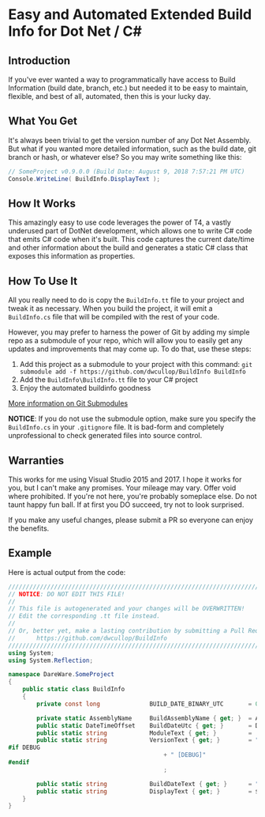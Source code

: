 # Easy and Automated Extended Build Info for Dot Net / C#
## Introduction

If you've ever wanted a way to programmatically have access to Build Information (build date, branch, etc.) but needed it to be easy to maintain, flexible, and best of all, automated, then this is your lucky day.

## What You Get

It's always been trivial to get the version number of any Dot Net Assembly.  But what if you wanted more detailed information, such as the build date, git branch or hash, or whatever else?  So you may write something like this:

```csharp
// SomeProject v0.9.0.0 (Build Date: August 9, 2018 7:57:21 PM UTC)
Console.WriteLine( BuildInfo.DisplayText ); 
```

## How It Works

This amazingly easy to use code leverages the power of T4, a vastly underused part of DotNet development, which allows one to write C# code that emits C# code when it's built.  This code captures the current date/time and other information about the build and generates a static C# class that exposes this information as properties.

## How To Use It

All you really need to do is copy the `BuildInfo.tt` file to your project and tweak it as necessary.  When you build the project, it will emit a `BuildInfo.cs` file that will be compiled with the rest of your code.

However, you may prefer to harness the power of Git by adding my simple repo as a submodule of your repo, which will allow you to easily get any updates and improvements that may come up.  To do that, use these steps:

 1) Add this project as a submodule to your project with this command:
 `git submodule add -f https://github.com/dwcullop/BuildInfo BuildInfo`
 2) Add the `BuildInfo\BuildInfo.tt`  file to your C# project
 3) Enjoy the automated buildinfo goodness

[More information on Git Submodules](https://git-scm.com/docs/git-submodule)

**NOTICE**: If you do not use the submodule option, make sure you specify the `BuildInfo.cs` in your `.gitignore` file.  It is bad-form and completely unprofessional to check generated files into source control.

## Warranties

This works for me using Visual Studio 2015 and 2017.  I hope it works for you, but I can't make any promises.  Your mileage may vary.  Offer void where prohibited.  If you're not here, you're probably someplace else.  Do not taunt happy fun ball.  If at first you DO succeed, try not to look surprised.

If you make any useful changes, please submit a PR so everyone can enjoy the benefits.


## Example

Here is actual output from the code:
```csharp
/////////////////////////////////////////////////////////////////////////////////////
// NOTICE: DO NOT EDIT THIS FILE!
// 
// This file is autogenerated and your changes will be OVERWRITTEN! 
// Edit the corresponding .tt file instead.
//
// Or, better yet, make a lasting contribution by submitting a Pull Request:  
//      https://github.com/dwcullop/BuildInfo
/////////////////////////////////////////////////////////////////////////////////////
using System;
using System.Reflection;

namespace DareWare.SomeProject
{
    public static class BuildInfo
    {
        private const long              BUILD_DATE_BINARY_UTC       = 0x48d6085b065f4766;    // August 22, 2018 6:13:56.145751 PM UTC

        private static AssemblyName     BuildAssemblyName { get; }  = Assembly.GetExecutingAssembly().GetName();
        public static DateTimeOffset    BuildDateUtc { get; }       = DateTime.FromBinary(BUILD_DATE_BINARY_UTC);
        public static string            ModuleText { get; }         =  BuildAssemblyName.Name;
        public static string            VersionText { get; }        = "v" + BuildAssemblyName.Version.ToString()
#if DEBUG
                                            + " [DEBUG]"
#endif
                                            ;

        public static string            BuildDateText { get; }      = "August 22, 2018 6:13:56 PM UTC";
        public static string            DisplayText { get; }        = $"{ModuleText} {VersionText} (Build Date: {BuildDateText})";
    }
}
```




